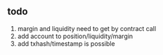 

## todo

1. margin and liquidity need to get by contract call
2. add account to position/liquidity/margin
3. add txhash/timestamp is possible
